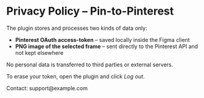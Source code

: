 <!doctype html>
<html lang="en">
<head><meta charset="utf-8"><title>Privacy Policy</title></head>
<body>
  <h1>Privacy Policy – Pin-to-Pinterest</h1>

  <p>The plugin stores and processes two kinds of data only:</p>
  <ul>
    <li><strong>Pinterest OAuth access-token</strong> – saved locally inside the Figma client</li>
    <li><strong>PNG image of the selected frame</strong> – sent directly to the Pinterest API and not kept elsewhere</li>
  </ul>

  <p>No personal data is transferred to third parties or external servers.</p>

  <p>To erase your token, open the plugin and click <em>Log out</em>.</p>

  <p>Contact: support@example.com</p>
</body>
</html>
